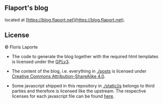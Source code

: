 ## Flaport's blog

located at [https://blog.flaport.net](https://blog.flaport.net).

## License

© Floris Laporte

- The code to generate the blog together with the required html
  templates is licensed under the [GPLv3](license).

- The content of the blog, i.e. everything in [./posts](posts) is
  licensed under [Creative Commons Attribution-ShareAlike
  4.0](posts/license).

- Some javascript shipped in this repository in
  [./static/js](static/js) belongs to third parties and therefore is
  licensed like the upstream. The respective licenses for each
  javascript file can be found
  [here](https://blog.flaport.net/static/js/javascript.html).
